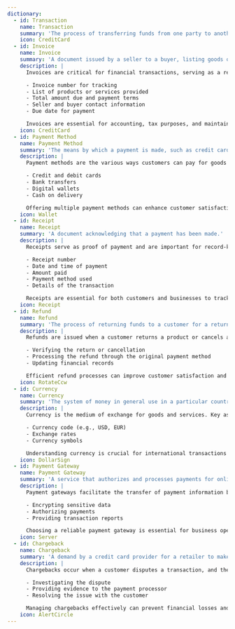 ```yaml
---
dictionary:
  - id: Transaction
    name: Transaction
    summary: 'The process of transferring funds from one party to another.'
    icon: CreditCard
  - id: Invoice
    name: Invoice
    summary: 'A document issued by a seller to a buyer, listing goods or services provided and the amount due.'
    description: |
      Invoices are critical for financial transactions, serving as a request for payment from the buyer. They include:

      - Invoice number for tracking
      - List of products or services provided
      - Total amount due and payment terms
      - Seller and buyer contact information
      - Due date for payment

      Invoices are essential for accounting, tax purposes, and maintaining cash flow.
    icon: CreditCard
  - id: Payment Method
    name: Payment Method
    summary: 'The means by which a payment is made, such as credit card or bank transfer.'
    description: |
      Payment methods are the various ways customers can pay for goods or services. Common methods include:

      - Credit and debit cards
      - Bank transfers
      - Digital wallets
      - Cash on delivery

      Offering multiple payment methods can enhance customer satisfaction and increase sales.
    icon: Wallet
  - id: Receipt
    name: Receipt
    summary: 'A document acknowledging that a payment has been made.'
    description: |
      Receipts serve as proof of payment and are important for record-keeping. They typically include:

      - Receipt number
      - Date and time of payment
      - Amount paid
      - Payment method used
      - Details of the transaction

      Receipts are essential for both customers and businesses to track financial transactions.
    icon: Receipt
  - id: Refund
    name: Refund
    summary: 'The process of returning funds to a customer for a returned product or service.'
    description: |
      Refunds are issued when a customer returns a product or cancels a service. The process involves:

      - Verifying the return or cancellation
      - Processing the refund through the original payment method
      - Updating financial records

      Efficient refund processes can improve customer satisfaction and loyalty.
    icon: RotateCcw
  - id: Currency
    name: Currency
    summary: 'The system of money in general use in a particular country.'
    description: |
      Currency is the medium of exchange for goods and services. Key aspects include:

      - Currency code (e.g., USD, EUR)
      - Exchange rates
      - Currency symbols

      Understanding currency is crucial for international transactions and financial reporting.
    icon: DollarSign
  - id: Payment Gateway
    name: Payment Gateway
    summary: 'A service that authorizes and processes payments for online and offline transactions.'
    description: |
      Payment gateways facilitate the transfer of payment information between the customer and the merchant. They ensure secure and efficient transactions by:

      - Encrypting sensitive data
      - Authorizing payments
      - Providing transaction reports

      Choosing a reliable payment gateway is essential for business operations.
    icon: Server
  - id: Chargeback
    name: Chargeback
    summary: 'A demand by a credit card provider for a retailer to make good the loss on a fraudulent or disputed transaction.'
    description: |
      Chargebacks occur when a customer disputes a transaction, and the funds are returned to their account. The process involves:

      - Investigating the dispute
      - Providing evidence to the payment processor
      - Resolving the issue with the customer

      Managing chargebacks effectively can prevent financial losses and maintain customer trust.
    icon: AlertCircle
---
```

